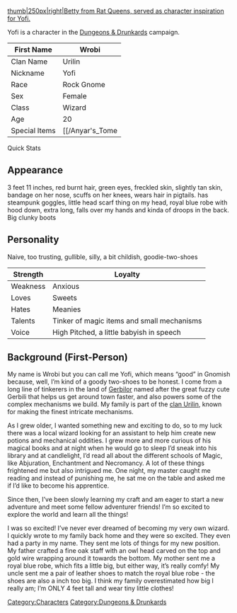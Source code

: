 [thumb|250px|right|Betty from Rat Queens, served as character
inspiration for Yofi.](/File:Yofi.jpeg "wikilink")

Yofi is a character in the [Dungeons &
Drunkards](/Dungeons_&_Drunkards "wikilink") campaign.

| First Name    | Wrobi              |
| ------------- | ------------------ |
| Clan Name     | Urilin             |
| Nickname      | Yofi               |
| Race          | Rock Gnome         |
| Sex           | Female             |
| Class         | Wizard             |
| Age           | 20                 |
| Special Items | \[\[/Anyar's_Tome |

Quick Stats

## Appearance

3 feet 11 inches, red burnt hair, green eyes, freckled skin, slightly
tan skin, bandage on her nose, scuffs on her knees, wears hair in
pigtails. has steampunk goggles, little head scarf thing on my head,
royal blue robe with hood down, extra long, falls over my hands and
kinda of droops in the back. Big clunky boots

## Personality

Naive, too trusting, gullible, silly, a bit childish, goodie-two-shoes

| Strength | Loyalty                                    |
| -------- | ------------------------------------------ |
| Weakness | Anxious                                    |
| Loves    | Sweets                                     |
| Hates    | Meanies                                    |
| Talents  | Tinker of magic items and small mechanisms |
| Voice    | High Pitched, a little babyish in speech   |

## Background (First-Person)

My name is Wrobi but you can call me Yofi, which means “good” in Gnomish
because, well, I’m kind of a goody two-shoes to be honest. I come from a
long line of tinkerers in the land of [Gerbilor](/Gerbilor "wikilink")
named after the great fuzzy cute Gerbili that helps us get around town
faster, and also powers some of the complex mechanisms we build. My
family is part of the [clan Urilin](/Clan_Urilin "wikilink"), known for
making the finest intricate mechanisms.

As I grew older, I wanted something new and exciting to do, so to my
luck there was a local wizard looking for an assistant to help him
create new potions and mechanical oddities. I grew more and more curious
of his magical books and at night when he would go to sleep I’d sneak
into his library and at candlelight, I’d read all about the different
schools of Magic, like Abjuration, Enchantment and Necromancy. A lot of
these things frightened me but also intrigued me. One night, my master
caught me reading and instead of punishing me, he sat me on the table
and asked me if I’d like to become his apprentice.

Since then, I’ve been slowly learning my craft and am eager to start a
new adventure and meet some fellow adventurer friends\! I’m so excited
to explore the world and learn all the things\!

I was so excited\! I’ve never ever dreamed of becoming my very own
wizard. I quickly wrote to my family back home and they were so excited.
They even had a party in my name. They sent me lots of things for my new
position. My father crafted a fine oak staff with an owl head carved on
the top and gold wire wrapping around it towards the bottom. My mother
sent me a royal blue robe, which fits a little big, but either way, it’s
really comfy\! My uncle sent me a pair of leather shoes to match the
royal blue robe - the shoes are also a inch too big. I think my family
overestimated how big I really am; I’m ONLY 4 feet tall and wear tiny
little clothes\!

[Category:Characters](/Category:Characters "wikilink")
[Category:Dungeons &
Drunkards](/Category:Dungeons_&_Drunkards "wikilink")